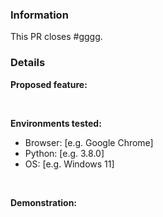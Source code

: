 <!-- 
    Failure to fill out this template properly may result in your PR being ignored without warning. 
    
    Gigawhat Website is licensed under the MIT license, By contributing to the Gigawhat Website
    You agree to license your code under the MIT license, which can be found here: https://github.com/Gigawhat-net/Gigawhat-Website/blob/dev/LICENSE
-->


### Information

<!-- Replace #gggg with the number of the original issue. -->

This PR closes #gggg. 

### Details

**Proposed feature:**



<br>

**Environments tested:**    

  - Browser: [e.g. Google Chrome]
  - Python: [e.g. 3.8.0]
  - OS: [e.g. Windows 11]
   
<br>

**Demonstration:**    

<!--
    Include screenshots/log snippets from before and after as necessary. If you have created a test website, please link to the
    website, source code, and exact version used where possible.
-->


